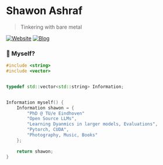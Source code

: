 # Shawon Ashraf
> Tinkering with bare metal


[![Website](https://img.shields.io/badge/--website?label=Website&logo=safari&style=social)](https://shawonashraf.github.io)
[![Blog](https://img.shields.io/badge/--blog?label=Blog&logo=blog&style=social)](https://shawonashraf.hashnode.dev/)


### 🤔 Myself?
```cpp
#include <string>
#include <vector>


typedef std::vector<std::string> Information;


Information myself() {
    Information shawon = {
        "PhD @ TU/e Eindhoven"
        "Open Source LLMs",
        "Learning Dyanmics in larger models, Evaluations",
        "Pytorch, CUDA",
        "Photography, Music, Books"
    };
    
    return shawon;
}
```


